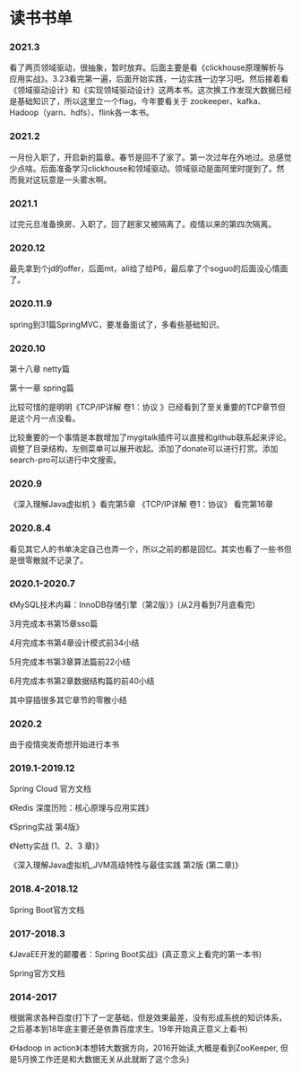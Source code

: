 # 读书书单

### 2021.3

看了两页领域驱动，很抽象，暂时放弃。后面主要是看《clickhouse原理解析与应用实战》。3.23看完第一遍，后面开始实践，一边实践一边学习吧。然后接着看《领域驱动设计》和《实现领域驱动设计》这两本书。这次换工作发现大数据已经是基础知识了，所以这里立一个flag，今年要看关于 zookeeper、kafka、Hadoop（yarn、hdfs）、flink各一本书。

###  2021.2

一月份入职了，开启新的篇章。春节是回不了家了。第一次过年在外地过。总感觉少点啥。后面准备学习clickhouse和领域驱动。领域驱动是面阿里时提到了。然而我对这玩意是一头雾水啊。

### 2021.1

过完元旦准备换房、入职了。回了趟家又被隔离了。疫情以来的第四次隔离。

### 2020.12

最先拿到个jd的offer，后面mt，ali给了给P6，最后拿了个soguo的后面没心情面了。

### 2020.11.9

spring到31篇SpringMVC，要准备面试了，多看些基础知识。

### 2020.10

第十八章 netty篇 

第十一章 spring篇

比较可惜的是明明《TCP/IP详解 卷1：协议 》已经看到了至关重要的TCP章节但是这个月一点没看。

比较重要的一个事情是本数增加了mygitalk插件可以直接和github联系起来评论。调整了目录结构，左侧菜单可以展开收起。添加了donate可以进行打赏。添加search-pro可以进行中文搜索。

### 2020.9

《深入理解Java虚拟机 》看完第5章
《TCP/IP详解 卷1：协议》 看完第16章

### 2020.8.4

看见其它人的书单决定自己也弄一个，所以之前的都是回忆。其实也看了一些书但是很零散就不记录了。

### 2020.1-2020.7

《MySQL技术内幕：InnoDB存储引擎（第2版）》(从2月看到7月底看完)

3月完成本书第15章sso篇

4月完成本书第4章设计模式前34小结

5月完成本书第3章算法篇前22小结

6月完成本书第2章数据结构篇的前40小结

其中穿插很多其它章节的零散小结

### 2020.2

由于疫情突发奇想开始进行本书

### 2019.1-2019.12

Spring Cloud 官方文档

《Redis 深度历险：核心原理与应用实践》

《Spring实战 第4版》

《Netty实战 (1、2、3 章)》

《深入理解Java虚拟机_JVM高级特性与最佳实践 第2版 (第二章)》

### 2018.4-2018.12 

Spring Boot官方文档

### 2017-2018.3 

《JavaEE开发的颠覆者：Spring Boot实战》(真正意义上看完的第一本书) 

Spring官方文档

### 2014-2017

根据需求各种百度(打下了一定基础，但是效果最差，没有形成系统的知识体系，之后基本到18年底主要还是依靠百度求生。19年开始真正意义上看书)

《Hadoop in action》(本想转大数据方向，2016开始读,大概是看到ZooKeeper, 但是5月换工作还是和大数据无关从此就断了这个念头)
